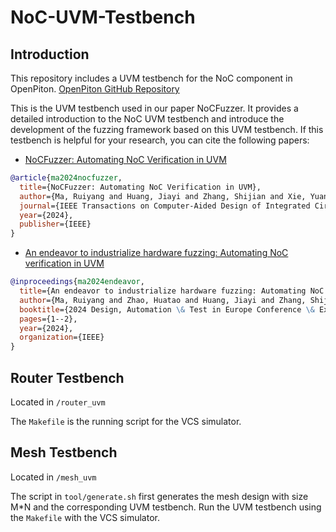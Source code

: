 # NoC-UVM-Testbench

## Introduction

This repository includes a UVM testbench for the NoC component in OpenPiton. [OpenPiton GitHub Repository](https://github.com/PrincetonUniversity/openpiton)

This is the UVM testbench used in our paper NoCFuzzer. It provides a detailed introduction to the NoC UVM testbench and introduce the development of the fuzzing framework based on this UVM testbench. If this testbench is helpful for your research, you can cite the following papers:

- [NoCFuzzer: Automating NoC Verification in UVM](https://ieeexplore.ieee.org/abstract/document/10601229/)

```bibtex
@article{ma2024nocfuzzer,
  title={NoCFuzzer: Automating NoC Verification in UVM},
  author={Ma, Ruiyang and Huang, Jiayi and Zhang, Shijian and Xie, Yuan and Luo, Guojie},
  journal={IEEE Transactions on Computer-Aided Design of Integrated Circuits and Systems},
  year={2024},
  publisher={IEEE}
}
```

- [An endeavor to industrialize hardware fuzzing: Automating NoC verification in UVM](https://ieeexplore.ieee.org/document/10546548/)

```bibtex
@inproceedings{ma2024endeavor,
  title={An endeavor to industrialize hardware fuzzing: Automating NoC verification in UVM},
  author={Ma, Ruiyang and Zhao, Huatao and Huang, Jiayi and Zhang, Shijian and Luo, Guojie},
  booktitle={2024 Design, Automation \& Test in Europe Conference \& Exhibition (DATE)},
  pages={1--2},
  year={2024},
  organization={IEEE}
}
```

## Router Testbench

Located in `/router_uvm`

The `Makefile` is the running script for the VCS simulator.

## Mesh Testbench

Located in `/mesh_uvm`

The script in `tool/generate.sh` first generates the mesh design with size M\*N and the corresponding UVM testbench. Run the UVM testbench using the `Makefile` with the VCS simulator.